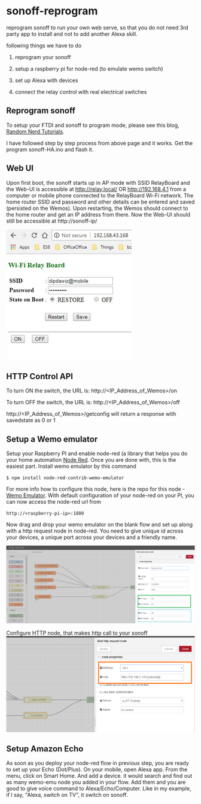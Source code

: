 # sonoff-reprogram
reprogram sonoff to run your own web serve, so that you do not need 3rd party app to install and not to add another Alexa skill.

following things we have to do

1. reprogram your sonoff

2. setup a raspberry pi for node-red (to emulate wemo switch)

3. set up Alexa with devices

4. connect the relay control with real electrical switches


## Reprogram sonoff
To setup your FTDI and sonoff to program mode, please see this blog, [Random Nerd Tutorials](https://randomnerdtutorials.com/reprogram-sonoff-smart-switch-with-web-server/).

I have followed step by step process from above page and it works. Get the program sonoff-HA.ino and flash it. 

## Web UI

Upon first boot, the sonoff starts up in AP mode with SSID RelayBoard and the Web-UI is accessible at http://relay.local/ OR http://192.168.4.1 from a computer or mobile phone connected to the RelayBoard Wi-Fi network. The home router SSID and password and other details can be entered and saved (persisted on the Wemos). Upon restarting, the Wemos should connect to the home router and get an IP address from there. Now the Web-UI should still be accessible at http://sonoff-ip/
  
![Web](https://github.com/dipdawiz/sonoff-reprogram/raw/master/ui.jpg)

## HTTP Control API

To turn ON the switch, the URL is:
http://<IP_Address_of_Wemos>/on

To turn OFF the switch, the URL is:
http://<IP_Address_of_Wemos>/off

http://<IP_Address_of_Wemos>/getconfig will return a response with savedstate as 0 or 1


## Setup a Wemo emulator

Setup your Raspberry PI and enable node-red (a library that helps you do your home automation [Node Red](https://nodered.org/docs/getting-started/). Once you are done with, this is the easiest part. Install wemo emulator by this command
```
$ npm install node-red-contrib-wemo-emulator
```
For more info how to configure this node, here is the repo for this node - [Wemo Emulator](https://github.com/biddster/node-red-contrib-wemo-emulator). With default configuration of your node-red on your PI, you can now access the node-red url from
```
http://<raspberry-pi-ip>:1880
```
Now drag and drop your wemo emulator on the blank flow and set up along with a http request node in node-red. 
You need to give unique id across your devices, a unique port across your devices and a friendly name.

![emulator](https://github.com/dipdawiz/sonoff-reprogram/raw/master/wemo-node-red-tv.png)

Configure HTTP node, that makes http call to your sonoff
![http-node](https://github.com/dipdawiz/sonoff-reprogram/raw/master/http-node.png)

## Setup Amazon Echo

As soon as you deploy your node-red flow in previous step, you are ready to set up your Echo (Dot/Plus). On your mobile, open Alexa app. From the menu, click on Smart Home. And add a device. it would search and find out as many wemo-emu node you added in your flow. Add them and you are good to give voice command to Alexa/Echo/Computer. Like in my example, if I say, "Alexa, switch on TV", it switch on sonoff.
